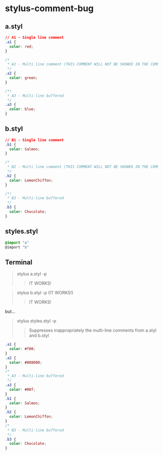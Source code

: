 stylus-comment-bug
==================

a.styl
------

```css
// A1 - Single line comment
.a1 {
  color: red;
}

/*
 * A2 - Multi line comment (THIS COMMENT WILL NOT BE SHOWED IN THE COMPILED CSS)
 */
.a2 {
  color: green;
}

/*!
 * A3 - Multi-line buffered
 */
.a3 {
  color: blue;
}
```

b.styl
------

```css
// B1 - Single line comment
.b1 {
  color: Salmon;
}

/*
 * B2 - Multi line comment (THIS COMMENT WILL NOT BE SHOWED IN THE COMPILED CSS)
 */
.b2 {
  color: LemonChiffon;
}

/*!
 * B3 - Multi-line buffered
 */
.b3 {
  color: Chocolate;
}
```

styles.styl
-----------
```css
@import "a"
@import "b"
```

Terminal
--------
> stylus a.styl -p
>> IT WORKS!

> stylus b.styl -p (IT WORKS!)
>> IT WORKS!

but...

> stylus styles.styl -p
>> Suppresses inappropriately the multi-line comments from a.styl and b.styl

```css
.a1 {
  color: #f00;
}
.a2 {
  color: #008000;
}
/*
 * A3 - Multi-line buffered
 */
.a3 {
  color: #00f;
}
.b1 {
  color: Salmon;
}
.b2 {
  color: LemonChiffon;
}
/*
 * B3 - Multi-line buffered
 */
.b3 {
  color: Chocolate;
}
```
